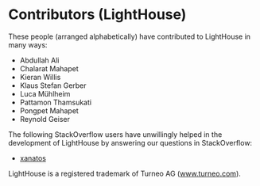 # Contributors (LightHouse)

These people (arranged alphabetically) have contributed to LightHouse in many ways:

- Abdullah Ali
- Chalarat Mahapet
- Kieran Willis
- Klaus Stefan Gerber
- Luca Mühlheim
- Pattamon Thamsukati
- Pongpet Mahapet
- Reynold Geiser

The following StackOverflow users have unwillingly helped in the development of LightHouse by answering our questions in StackOverflow:

- [xanatos](http://stackoverflow.com/users/613130/xanatos)

LightHouse is a registered trademark of Turneo AG (www.turneo.com).
